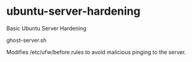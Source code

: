 # ubuntu-server-hardening
Basic Ubuntu Server Hardening

ghost-server.sh

Modifies /etc/ufw/before.rules to avoid malicious pinging to the server.
